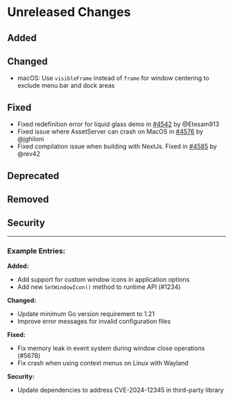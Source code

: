 # Unreleased Changes

<!--
This file is used to collect changelog entries for the next v3-alpha release.
Add your changes under the appropriate sections below.

Guidelines:
- Follow the "Keep a Changelog" format (https://keepachangelog.com/)
- Write clear, concise descriptions of changes
- Include the impact on users when relevant
- Use present tense ("Add feature" not "Added feature")
- Reference issue/PR numbers when applicable

This file is automatically processed by the nightly release workflow.
After processing, the content will be moved to the main changelog and this file will be reset.
-->

## Added
<!-- New features, capabilities, or enhancements -->

## Changed
<!-- Changes in existing functionality -->
- macOS: Use `visibleFrame` instead of `frame` for window centering to exclude menu bar and dock areas

## Fixed
<!-- Bug fixes -->
- Fixed redefinition error for liquid glass demo in [#4542](https://github.com/wailsapp/wails/pull/4542) by @Etesam913
- Fixed issue where AssetServer can crash on MacOS in [#4576](https://github.com/wailsapp/wails/pull/4576) by @jghiloni
- Fixed compilation issue when building with NextJs. Fixed in [#4585](https://github.com/wailsapp/wails/pull/4585) by @rev42

## Deprecated
<!-- Soon-to-be removed features -->

## Removed
<!-- Features removed in this release -->

## Security
<!-- Security-related changes -->

---

### Example Entries:

**Added:**

- Add support for custom window icons in application options
- Add new `SetWindowIcon()` method to runtime API (#1234)

**Changed:**

- Update minimum Go version requirement to 1.21
- Improve error messages for invalid configuration files

**Fixed:**

- Fix memory leak in event system during window close operations (#5678)
- Fix crash when using context menus on Linux with Wayland

**Security:**

- Update dependencies to address CVE-2024-12345 in third-party library

